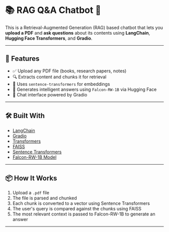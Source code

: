 # 📚 RAG  Q&A Chatbot 🤖

This is a Retrieval-Augmented Generation (RAG) based chatbot that lets you **upload a PDF** and **ask questions** about its contents using **LangChain**, **Hugging Face Transformers**, and **Gradio**.

---

## 🚀 Features

- ✅ Upload any PDF file (books, research papers, notes)
- 🔍 Extracts content and chunks it for retrieval
- 🧠 Uses `sentence-transformers` for embeddings
- 🤖 Generates intelligent answers using `Falcon-RW-1B` via Hugging Face
- 💬 Chat interface powered by Gradio

---

## 🛠️ Built With

- [LangChain](https://python.langchain.com/)
- [Gradio](https://gradio.app/)
- [Transformers](https://huggingface.co/transformers/)
- [FAISS](https://github.com/facebookresearch/faiss)
- [Sentence Transformers](https://www.sbert.net/)
- [Falcon-RW-1B Model](https://huggingface.co/tiiuae/falcon-rw-1b)

---

## 📦 How It Works

1. Upload a `.pdf` file
2. The file is parsed and chunked
3. Each chunk is converted to a vector using Sentence Transformers
4. The user's query is compared against the chunks using FAISS
5. The most relevant context is passed to Falcon-RW-1B to generate an answer

---



